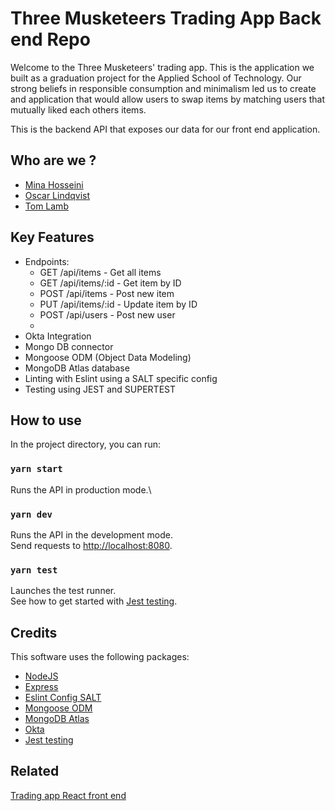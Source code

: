 # Three Musketeers Trading App Back end Repo
Welcome to the Three Musketeers' trading app. This is the application we built as a graduation project for the </SALT> Applied School of Technology. Our strong beliefs in responsible consumption and minimalism led us to create and application that would allow users to swap items by matching users that mutually liked each others items.

This is the backend API that exposes our data for our front end application.

## Who are we ?
- [Mina Hosseini](https://github.com/mina-h)
- [Oscar Lindqvist](https://github.com/qvistdev09)
- [Tom Lamb](https://github.com/Lambtsa)

## Key Features
- Endpoints: 
  - GET /api/items - Get all items
  - GET /api/items/:id - Get item by ID
  - POST /api/items - Post new item
  - PUT /api/items/:id - Update item by ID
  - POST /api/users - Post new user
  - 
- Okta Integration
- Mongo DB connector
- Mongoose ODM (Object Data Modeling)
- MongoDB Atlas database
- Linting with Eslint using a SALT specific config
- Testing using JEST and SUPERTEST

## How to use

In the project directory, you can run:

### `yarn start`

Runs the API in production mode.\

### `yarn dev`

Runs the API in the development mode.\
Send requests to [http://localhost:8080](http://localhost:8080).


### `yarn test`

Launches the test runner.\
See how to get started with [Jest testing](https://jestjs.io/docs/getting-started).


## Credits

This software uses the following packages:
- [NodeJS](https://nodejs.org/dist/latest-v14.x/docs/api/)
- [Express](https://expressjs.com/en/4x/api.html)
- [Eslint Config SALT](https://github.com/saltswap/eslint-config-salt)
- [Mongoose ODM](https://mongoosejs.com/docs/guides.html)
- [MongoDB Atlas](https://docs.atlas.mongodb.com/)
- [Okta](https://developer.okta.com/docs/guides/)
- [Jest testing](https://jestjs.io/docs/getting-started)

## Related 
[Trading app React front end](https://github.com/Lambtsa/trading-app-client)
